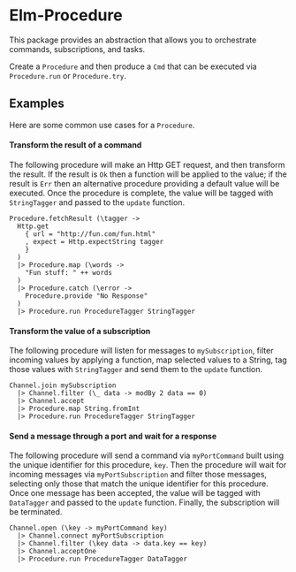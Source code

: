 # Elm-Procedure

This package provides an abstraction that allows you to orchestrate commands, subscriptions, and tasks.

Create a `Procedure` and then produce a `Cmd` that can be executed via `Procedure.run` or `Procedure.try`.

## Examples

Here are some common use cases for a `Procedure`.

#### Transform the result of a command

The following procedure will make an Http GET request, and then transform the result. If
the result is `Ok` then a function will be applied to the value; if the result is `Err` then
an alternative procedure providing a default value will be executed. Once the procedure is
complete, the value will be tagged with `StringTagger` and passed to the `update` function. 

```
Procedure.fetchResult (\tagger ->
  Http.get
    { url = "http://fun.com/fun.html"
    , expect = Http.expectString tagger
    }
  )
  |> Procedure.map (\words ->
    "Fun stuff: " ++ words
  )
  |> Procedure.catch (\error ->
    Procedure.provide "No Response"
  )
  |> Procedure.run ProcedureTagger StringTagger
```

#### Transform the value of a subscription

The following procedure will listen for messages to `mySubscription`, filter incoming
values by applying a function, map selected values to a String, tag those values with
`StringTagger` and send them to the `update` function.

```
Channel.join mySubscription
  |> Channel.filter (\_ data -> modBy 2 data == 0)
  |> Channel.accept
  |> Procedure.map String.fromInt
  |> Procedure.run ProcedureTagger StringTagger
```

#### Send a message through a port and wait for a response

The following procedure will send a command via `myPortCommand` built using the unique identifier for
this procedure, `key`. Then the procedure will wait for incoming messages
via `myPortSubscription` and filter those messages, selecting only those that match the unique
identifier for this procedure. Once one message has been accepted, the value will be tagged with
`DataTagger` and passed to the `update` function. Finally, the subscription will be terminated. 

```
Channel.open (\key -> myPortCommand key)
  |> Channel.connect myPortSubscription
  |> Channel.filter (\key data -> data.key == key)
  |> Channel.acceptOne
  |> Procedure.run ProcedureTagger DataTagger
```
